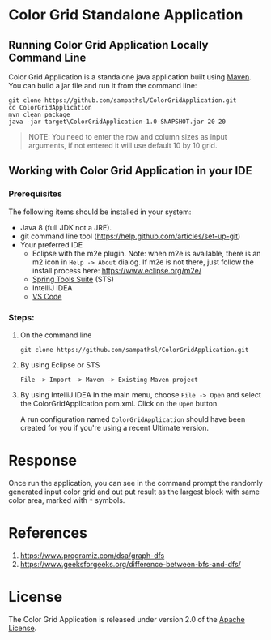 # Color Grid Standalone Application

## Running Color Grid Application Locally Command Line
Color Grid Application is a standalone java application built using [Maven](https://spring.io/guides/gs/maven/). You can build a jar file and run it from the command line:


```
git clone https://github.com/sampathsl/ColorGridApplication.git
cd ColorGridApplication
mvn clean package
java -jar target\ColorGridApplication-1.0-SNAPSHOT.jar 20 20
```

> NOTE: You need to enter the row and column sizes as input arguments, if not entered it will use default 10 by 10 grid.

## Working with Color Grid Application in your IDE

### Prerequisites
The following items should be installed in your system:
* Java 8 (full JDK not a JRE).
* git command line tool (https://help.github.com/articles/set-up-git)
* Your preferred IDE 
  * Eclipse with the m2e plugin. Note: when m2e is available, there is an m2 icon in `Help -> About` dialog. If m2e is
  not there, just follow the install process here: https://www.eclipse.org/m2e/
  * [Spring Tools Suite](https://spring.io/tools) (STS)
  * IntelliJ IDEA
  * [VS Code](https://code.visualstudio.com)

### Steps:

1) On the command line
    ```
    git clone https://github.com/sampathsl/ColorGridApplication.git
    ```
2) By using Eclipse or STS
    ```
    File -> Import -> Maven -> Existing Maven project
    ```
3) By using IntelliJ IDEA
   In the main menu, choose `File -> Open` and select the ColorGridApplication pom.xml. Click on the `Open` button.

   A run configuration named `ColorGridApplication` should have been created for you if you're using a recent Ultimate version.

# Response

Once run the application, you can see in the command prompt the randomly generated input color grid and out put result as the largest block with same color area, marked with `*` symbols.

# References

1) https://www.programiz.com/dsa/graph-dfs
2) https://www.geeksforgeeks.org/difference-between-bfs-and-dfs/

# License

The Color Grid Application is released under version 2.0 of the [Apache License](https://www.apache.org/licenses/LICENSE-2.0).
